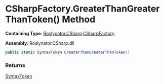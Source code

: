 # CSharpFactory\.GreaterThanGreaterThanToken\(\) Method

**Containing Type**: [Roslynator.CSharp](../../README.md)\.[CSharpFactory](../README.md)

**Assembly**: Roslynator\.CSharp\.dll

```csharp
public static SyntaxToken GreaterThanGreaterThanToken()
```

### Returns

[SyntaxToken](https://docs.microsoft.com/en-us/dotnet/api/microsoft.codeanalysis.syntaxtoken)

